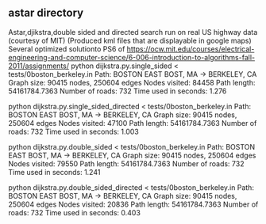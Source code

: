 ## astar directory
Astar,djikstra,double sided and directed search run on real US highway data (courtesy of MIT)
(Produced kml files that are displayable in google maps)
Several optimized solutionto PS6 of
https://ocw.mit.edu/courses/electrical-engineering-and-computer-science/6-006-introduction-to-algorithms-fall-2011/assignments/
python dijkstra.py.single_sided < tests/0boston_berkeley.in
Path: BOSTON EAST BOST, MA -> BERKELEY, CA
Graph size: 90415 nodes, 250604 edges
Nodes visited: 84458
Path length: 54161784.7363
Number of roads: 732
Time used in seconds: 1.276

python dijkstra.py.single_sided_directed  < tests/0boston_berkeley.in
Path: BOSTON EAST BOST, MA -> BERKELEY, CA
Graph size: 90415 nodes, 250604 edges
Nodes visited: 47100
Path length: 54161784.7363
Number of roads: 732
Time used in seconds: 1.003

python dijkstra.py.double_sided < tests/0boston_berkeley.in
Path: BOSTON EAST BOST, MA -> BERKELEY, CA
Graph size: 90415 nodes, 250604 edges
Nodes visited: 79550
Path length: 54161784.7363
Number of roads: 732
Time used in seconds: 1.241

python dijkstra.py.double_sided_directed  < tests/0boston_berkeley.in
Path: BOSTON EAST BOST, MA -> BERKELEY, CA
Graph size: 90415 nodes, 250604 edges
Nodes visited: 20836
Path length: 54161784.7363
Number of roads: 732
Time used in seconds: 0.403
